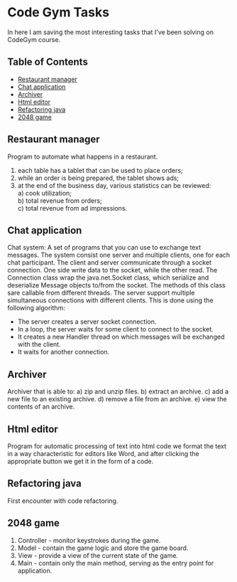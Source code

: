 # Code Gym Tasks
In here I am saving the most interesting tasks that I've been solving on CodeGym course.

## Table of Contents
* [Restaurant manager](#restaurant-manager)
* [Chat application](#chat-application)
* [Archiver](#archiver)
* [Html editor](#html-editor)
* [Refactoring java](#refactoring-java)
* [2048 game](#2048-game)

## Restaurant manager
Program to automate what happens in a restaurant.
1) each table has a tablet that can be used to place orders;
2) while an order is being prepared, the tablet shows ads;
3) at the end of the business day, various statistics can be reviewed:<br>
a) cook utilization;<br>
b) total revenue from orders;<br>
c) total revenue from ad impressions.

## Chat application
Chat system: A set of programs that you can use
to exchange text messages. The system consist one server and
multiple clients, one for each chat participant.
The client and server communicate through a socket connection.
One side write data to the socket, while the other read.
The Connection class wrap the java.net.Socket class,
which serialize and deserialize Message objects to/from the socket.
The methods of this class sare callable from different threads.
The server support multiple simultaneous connections with different clients.
This is done using the following algorithm:
- The server creates a server socket connection.
- In a loop, the server waits for some client to connect to the socket.
- It creates a new Handler thread on which messages will be exchanged with the client.
- It waits for another connection.


## Archiver
Archiver that is able to:
a) zip and unzip files.
b) extract an archive.
c) add a new file to an existing archive.
d) remove a file from an archive.
e) view the contents of an archive.

## Html editor
Program for automatic processing of text into html code
we format the text in a way characteristic for editors like Word,
and after clicking the appropriate button we get it in the form of a code.

## Refactoring java
First encounter with code refactoring.

## 2048 game
1. Controller - monitor keystrokes during the game.
2. Model - contain the game logic and store the game board.
3. View - provide a view of the current state of the game.
4. Main - contain only the main method, serving as the entry point for application.

